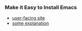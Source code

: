 ### Make it Easy to Install Emacs

* [user-facing site](http://emacs.link/)
* [some explanation](http://planspace.org/20141207-make_emacs_easy_to_install/)
